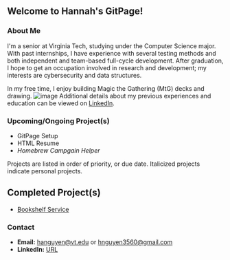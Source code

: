 ## Welcome to Hannah's GitPage!
### About Me

I'm a senior at Virginia Tech, studying under the Computer Science major.  With past internships, I have experience with several testing methods and both independent and team-based full-cycle development.  After graduation, I hope to get an occupation involved in research and development; my interests are cybersecurity and data structures.

In my free time, I enjoy building Magic the Gathering (MtG) decks and drawing.
![image](https://user-images.githubusercontent.com/37476370/91198635-cb7d7300-e6ca-11ea-9e86-fa60d2ad4b7e.png)
Additional details about my previous experiences and education can be viewed on [LinkedIn](https://www.linkedin.com/in/hn-3560/).

### Upcoming/Ongoing Project(s)

- GitPage Setup
- HTML Resume
- _Homebrew Campgain Helper_

Projects are listed in order of priority, or due date.  Italicized projects indicate personal projects.

## Completed Project(s)

- [Bookshelf Service](https://github.com/HannahN-P/Bookshelf-Project)

### Contact

- **Email:** hanguyen@vt.edu or hnguyen3560@gmail.com
- **LinkedIn:** [URL](https://www.linkedin.com/in/hn-3560/)
